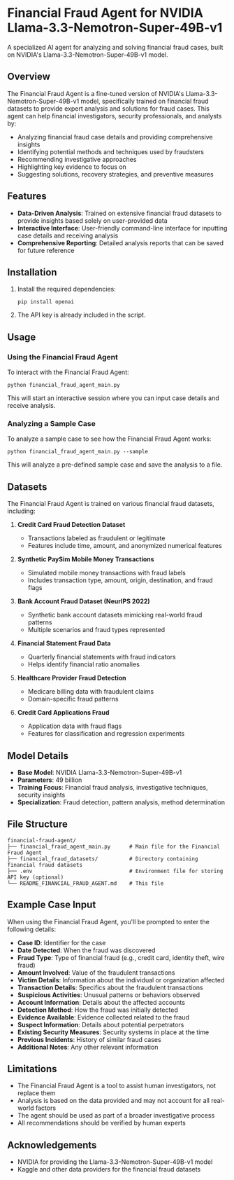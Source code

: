 # Financial Fraud Agent for NVIDIA Llama-3.3-Nemotron-Super-49B-v1

A specialized AI agent for analyzing and solving financial fraud cases, built on NVIDIA's Llama-3.3-Nemotron-Super-49B-v1 model.

## Overview

The Financial Fraud Agent is a fine-tuned version of NVIDIA's Llama-3.3-Nemotron-Super-49B-v1 model, specifically trained on financial fraud datasets to provide expert analysis and solutions for fraud cases. This agent can help financial investigators, security professionals, and analysts by:

- Analyzing financial fraud case details and providing comprehensive insights
- Identifying potential methods and techniques used by fraudsters
- Recommending investigative approaches
- Highlighting key evidence to focus on
- Suggesting solutions, recovery strategies, and preventive measures

## Features

- **Data-Driven Analysis**: Trained on extensive financial fraud datasets to provide insights based solely on user-provided data
- **Interactive Interface**: User-friendly command-line interface for inputting case details and receiving analysis
- **Comprehensive Reporting**: Detailed analysis reports that can be saved for future reference

## Installation

1. Install the required dependencies:
   ```
   pip install openai
   ```

2. The API key is already included in the script.

## Usage

### Using the Financial Fraud Agent

To interact with the Financial Fraud Agent:

```
python financial_fraud_agent_main.py
```

This will start an interactive session where you can input case details and receive analysis.

### Analyzing a Sample Case

To analyze a sample case to see how the Financial Fraud Agent works:

```
python financial_fraud_agent_main.py --sample
```

This will analyze a pre-defined sample case and save the analysis to a file.

## Datasets

The Financial Fraud Agent is trained on various financial fraud datasets, including:

1. **Credit Card Fraud Detection Dataset**
   - Transactions labeled as fraudulent or legitimate
   - Features include time, amount, and anonymized numerical features

2. **Synthetic PaySim Mobile Money Transactions**
   - Simulated mobile money transactions with fraud labels
   - Includes transaction type, amount, origin, destination, and fraud flags

3. **Bank Account Fraud Dataset (NeurIPS 2022)**
   - Synthetic bank account datasets mimicking real-world fraud patterns
   - Multiple scenarios and fraud types represented

4. **Financial Statement Fraud Data**
   - Quarterly financial statements with fraud indicators
   - Helps identify financial ratio anomalies

5. **Healthcare Provider Fraud Detection**
   - Medicare billing data with fraudulent claims
   - Domain-specific fraud patterns

6. **Credit Card Applications Fraud**
   - Application data with fraud flags
   - Features for classification and regression experiments

## Model Details

- **Base Model**: NVIDIA Llama-3.3-Nemotron-Super-49B-v1
- **Parameters**: 49 billion
- **Training Focus**: Financial fraud analysis, investigative techniques, security insights
- **Specialization**: Fraud detection, pattern analysis, method determination

## File Structure

```
financial-fraud-agent/
├── financial_fraud_agent_main.py      # Main file for the Financial Fraud Agent
├── financial_fraud_datasets/          # Directory containing financial fraud datasets
├── .env                               # Environment file for storing API key (optional)
└── README_FINANCIAL_FRAUD_AGENT.md    # This file
```

## Example Case Input

When using the Financial Fraud Agent, you'll be prompted to enter the following details:

- **Case ID**: Identifier for the case
- **Date Detected**: When the fraud was discovered
- **Fraud Type**: Type of financial fraud (e.g., credit card, identity theft, wire fraud)
- **Amount Involved**: Value of the fraudulent transactions
- **Victim Details**: Information about the individual or organization affected
- **Transaction Details**: Specifics about the fraudulent transactions
- **Suspicious Activities**: Unusual patterns or behaviors observed
- **Account Information**: Details about the affected accounts
- **Detection Method**: How the fraud was initially detected
- **Evidence Available**: Evidence collected related to the fraud
- **Suspect Information**: Details about potential perpetrators
- **Existing Security Measures**: Security systems in place at the time
- **Previous Incidents**: History of similar fraud cases
- **Additional Notes**: Any other relevant information

## Limitations

- The Financial Fraud Agent is a tool to assist human investigators, not replace them
- Analysis is based on the data provided and may not account for all real-world factors
- The agent should be used as part of a broader investigative process
- All recommendations should be verified by human experts

## Acknowledgements

- NVIDIA for providing the Llama-3.3-Nemotron-Super-49B-v1 model
- Kaggle and other data providers for the financial fraud datasets
